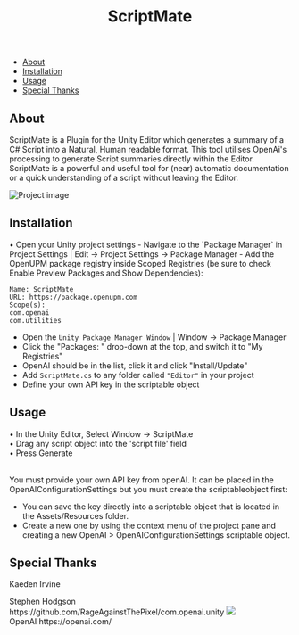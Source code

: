<!DOCTYPE html>
<html>
  <head>
    <meta charset="UTF-8">
  </head>
  <body>
    <header>
      <h1>ScriptMate</h1>
    </header>
    <nav>
      <ul>
        <li><a href="#about">About</a></li>
        <li><a href="#installation">Installation</a></li>
        <li><a href="#usage">Usage</a></li>
        <li><a href="#Special Thanks">Special Thanks</a></li>
      </ul>
    </nav>
    <section id="about">
      <h2>About</h2>
      <p>ScriptMate is a Plugin for the Unity Editor which generates a summary of a C# Script into a Natural, Human readable format. This tool utilises OpenAi's processing to generate Script summaries directly within the Editor. ScriptMate is a powerful and useful tool for (near) automatic documentation or a quick understanding of a script without leaving the Editor.</p>
      <img src="https://user-images.githubusercontent.com/38150569/222934358-ce6ab412-f62b-4e8c-a136-2f39145afc68.png" alt="Project image">
    </section>
    <section id="installation">
      <h2>Installation</h2>
      <p>
• Open your Unity project settings
- Navigate to the `Package Manager` in Project Settings | Edit -> Project Settings -> Package Manager
- Add the OpenUPM package registry inside Scoped Registries (be sure to check Enable Preview Packages and Show Dependencies):

```
Name: ScriptMate
URL: https://package.openupm.com
Scope(s):
com.openai
com.utilities
```

- Open the `Unity Package Manager Window` | Window -> Package Manager
- Click the "Packages: " drop-down at the top, and switch it to "My Registries"
- OpenAI should be in the list, click it and click "Install/Update"
- Add `ScriptMate.cs` to any folder called `"Editor"` in your project 
- Define your own API key in the scriptable object</p>
    </section>
    <section id="usage">
      <h2>Usage</h2>
      <p>• In the Unity Editor, Select Window -> ScriptMate<br>
      • Drag any script object into the 'script file' field<br>
      • Press Generate<br><br>
You must provide your own API key from openAI. It can be placed in the OpenAIConfigurationSettings but you must create the scriptableobject first:<br>
- You can save the key directly into a scriptable object that is located in the Assets/Resources folder.<br>
- Create a new one by using the context menu of the project pane and creating a new OpenAI > OpenAIConfigurationSettings scriptable object.
</p>
    </section>
    <section id="Special Thanks">
      <h2>Special Thanks</h2>
Kaeden Irvine<br>
<p>Stephen Hodgson https://github.com/RageAgainstThePixel/com.openai.unity <a href="https://openupm.com/packages/com.openai.unity/"><img src="https://img.shields.io/npm/v/com.openai.unity?label=openupm&amp;registry_uri=https://package.openupm.com" /></a><br>
OpenAI https://openai.com/<br></p>
    </section>
  </body>
</html>
